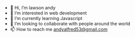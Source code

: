- 👋 Hi, I’m lawson andy 
- 👀 I’m interested in web development 
- 🌱 I’m currently learning Javascript 
- 💞️ I’m looking to collaborate with people around the world 
- 📫 How to reach me andyalfred53@gmail.com 


